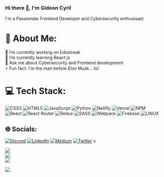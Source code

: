 ### Hi there 👋, I'm Gideon Cyril
 I'm a Passionate Frontend Developer and Cybersecurity enthusisast
 

# 💫 About Me:
🔭 I’m currently working on Edustreak<br>🌱 I’m currently learning React js<br>💬 Ask me about Cybersecurity and Frontend development<br>⚡ Fun fact:  I'm the man before Elon Musk... lol



# 💻 Tech Stack:
![CSS3](https://img.shields.io/badge/css3-%231572B6.svg?style=for-the-badge&logo=css3&logoColor=white) ![HTML5](https://img.shields.io/badge/html5-%23E34F26.svg?style=for-the-badge&logo=html5&logoColor=white) ![JavaScript](https://img.shields.io/badge/javascript-%23323330.svg?style=for-the-badge&logo=javascript&logoColor=%23F7DF1E) ![Python](https://img.shields.io/badge/python-3670A0?style=for-the-badge&logo=python&logoColor=ffdd54) ![Netlify](https://img.shields.io/badge/netlify-%23000000.svg?style=for-the-badge&logo=netlify&logoColor=#00C7B7) ![Vercel](https://img.shields.io/badge/vercel-%23000000.svg?style=for-the-badge&logo=vercel&logoColor=white) ![NPM](https://img.shields.io/badge/NPM-%23000000.svg?style=for-the-badge&logo=npm&logoColor=white) ![React](https://img.shields.io/badge/react-%2320232a.svg?style=for-the-badge&logo=react&logoColor=%2361DAFB) ![React Router](https://img.shields.io/badge/React_Router-CA4245?style=for-the-badge&logo=react-router&logoColor=white) ![Redux](https://img.shields.io/badge/redux-%23593d88.svg?style=for-the-badge&logo=redux&logoColor=white) ![SASS](https://img.shields.io/badge/SASS-hotpink.svg?style=for-the-badge&logo=SASS&logoColor=white) ![Webpack](https://img.shields.io/badge/webpack-%238DD6F9.svg?style=for-the-badge&logo=webpack&logoColor=black) ![Firebase](https://img.shields.io/badge/firebase-%23039BE5.svg?style=for-the-badge&logo=firebase) ![LINUX](https://img.shields.io/badge/Linux-FCC624?style=for-the-badge&logo=linux&logoColor=black)


## 🌐 Socials:
[![Discord](https://img.shields.io/badge/Discord-%237289DA.svg?logo=discord&logoColor=white)](https://discord.gg/#Cyril4225) [![LinkedIn](https://img.shields.io/badge/LinkedIn-%230077B5.svg?logo=linkedin&logoColor=white)](https://linkedin.com/in/gideon-cyril-987829227) [![Medium](https://img.shields.io/badge/Medium-12100E?logo=medium&logoColor=white)](https://medium.com/@gideontech21) [![Twitter](https://img.shields.io/badge/Twitter-%231DA1F2.svg?logo=Twitter&logoColor=white)](https://twitter.com/only1_Gideon) 
v



![](https://github-readme-stats.vercel.app/api?username=IamUnike&theme=default&hide_border=false&include_all_commits=false&count_private=false)<br/>
![](https://github-readme-streak-stats.herokuapp.com/?user=IamUnike&theme=default&hide_border=false)<br/>
![](https://github-readme-stats.vercel.app/api/top-langs/?username=IamUnike&theme=default&hide_border=false&include_all_commits=false&count_private=false&layout=compact)


![](https://quotes-github-readme.vercel.app/api?type=horizontal&theme=radical)

<!-- Proudly created with GPRM ( https://gprm.itsvg.in ) -->
